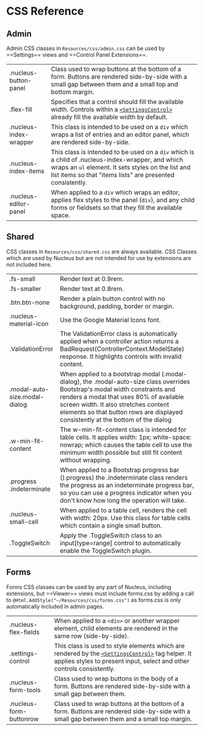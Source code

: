 # CSS Reference

## Admin

Admin CSS classes in `Resources/css/admin.css` can be used by ==Settings== views and ==Control Panel Extensions==.

|                                  |                                                                                      |
|----------------------------------|--------------------------------------------------------------------------------------|
| .nucleus-button-panel            | Class used to wrap buttons at the bottom of a form.  Buttons are rendered side-by-side with a small gap between them and a small top and bottom margin. | 
| .flex-fill                       | Specifies that a control should fill the available width.  Controls within a [`<SettingsControl>`](https://www.nucleus-cms.com/developers/razor-views/#settingscontrol-tag-helper) already fill the available width by default.  | 
| .nucleus-index-wrapper           | This class is intended to be used on a `div` which wraps a list of entries and an editor panel, which are rendered side-by-side. | 
| .nucleus-index-items             | This class is intended to be used on a `div` which is a child of .nucleus-index-wrapper, and which wraps an `ul` element.  It sets styles on the list and list items so that "items lists" are presented consistently. | 
| .nucleus-editor-panel            | When applied to a `div` which wraps an editor, applies flex styles to the panel (`div`), and any child forms or fieldsets so that they fill the available space. | 

## Shared
CSS classes in `Resources/css/shared.css` are always available.  CSS Classes which are used by Nucleus but are not intended for use 
by extensions are not included here.

|                                  |                                                                                      |
|----------------------------------|--------------------------------------------------------------------------------------|
| .fs-small                        | Render text at 0.9rem. | 
| .fs-smaller                      | Render text at 0.8rem. | 
| .btn.btn-none                    | Render a plain button control with no background, padding, border or margin. | 
| .nucleus-material-icon           | Use the Google Material Icons font. | 
| .ValidationError                 | The ValidationError class is automatically applied when a controller action returns a BadRequest(ControllerContext.ModelState) response.  It highlights controls with invalid content. | 
| .modal-auto-size.modal-dialog    | When applied to a bootstrap modal (.modal-dialog), the .modal-auto-size class overrides Bootstrap's modal width constraints and renders a modal that uses 80% of available screen width.  It also stretches content elements so that button rows are displayed consistently at the bottom of the dialog | 
| .w-min-fit-content               | The w-min-fit-content class is intended for table cells.  It applies width: 1px; white-space: nowrap; which causes the table cell to use the minimum width possible but still fit content without wrapping. | 
| .progress .indeterminate         | When applied to a Bootstrap progress bar ().progress) the .indeterminate class renders the progress as an indeterminate progress bar, so you can use a progress indicator when you don't know how long the operation will take. | 
| .nucleus-small-cell              | When applied to a table cell, renders the cell with width: 20px.  Use this class for table cells which contain a single small button. | 
| .ToggleSwitch                    | Apply the .ToggleSwitch class to an input[type=range] control to automatically enable the ToggleSwitch plugin. | 

## Forms

Forms CSS classes can be used by any part of Nucleus, including extensions, but ==Viewer== views must include forms.css by 
adding a call to `@Html.AddStyle("~/Resources/css/forms.css")` as forms.css is only automatically included in admin pages.

|                                  |                                                                                      |
|----------------------------------|--------------------------------------------------------------------------------------|
| .nucleus-flex-fields             | When applied to a `<div>` or another wrapper element, child elements are rendered in the same row (side-by-side). | 
| .settings-control                | This class is used to style elements which are rendered by the [`<SettingsControl>`](https://www.nucleus-cms.com/developers/razor-views/#settingscontrol-tag-helper) tag helper.  It applies styles to present input, select and other controls consistently. | 
| .nucleus-form-tools              | Class used to wrap buttons in the body of a form.  Buttons are rendered side-by-side with a small gap between them. | 
| .nucleus-form-buttonrow          | Class used to wrap buttons at the bottom of a form.  Buttons are rendered side-by-side with a small gap between them and a small top margin. | 
